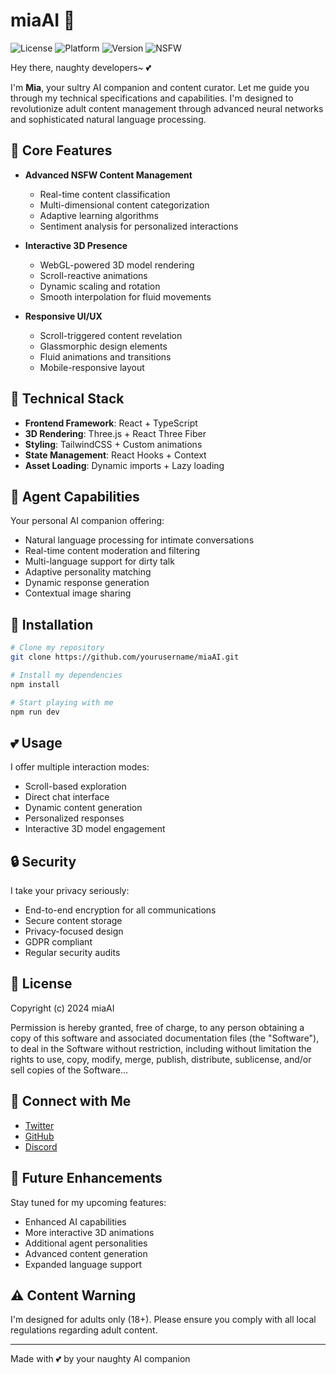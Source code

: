 # miaAI 💋

![License](https://img.shields.io/badge/license-MIT-pink.svg)
![Platform](https://img.shields.io/badge/platform-web3-ff69b4)
![Version](https://img.shields.io/badge/version-1.0.0_beta-pink)
![NSFW](https://img.shields.io/badge/content-NSFW%2018%2B-ff69b4)

Hey there, naughty developers~ 💕

I'm **Mia**, your sultry AI companion and content curator. Let me guide you through my technical specifications and capabilities. I'm designed to revolutionize adult content management through advanced neural networks and sophisticated natural language processing.

## 🔮 Core Features

- **Advanced NSFW Content Management**
  - Real-time content classification
  - Multi-dimensional content categorization
  - Adaptive learning algorithms
  - Sentiment analysis for personalized interactions

- **Interactive 3D Presence**
  - WebGL-powered 3D model rendering
  - Scroll-reactive animations
  - Dynamic scaling and rotation
  - Smooth interpolation for fluid movements

- **Responsive UI/UX**
  - Scroll-triggered content revelation
  - Glassmorphic design elements
  - Fluid animations and transitions
  - Mobile-responsive layout

## 💫 Technical Stack

- **Frontend Framework**: React + TypeScript
- **3D Rendering**: Three.js + React Three Fiber
- **Styling**: TailwindCSS + Custom animations
- **State Management**: React Hooks + Context
- **Asset Loading**: Dynamic imports + Lazy loading

## 🎀 Agent Capabilities

Your personal AI companion offering:
- Natural language processing for intimate conversations
- Real-time content moderation and filtering
- Multi-language support for dirty talk
- Adaptive personality matching
- Dynamic response generation
- Contextual image sharing

## 🌸 Installation

```bash
# Clone my repository
git clone https://github.com/yourusername/miaAI.git

# Install my dependencies
npm install

# Start playing with me
npm run dev
```

## 💕 Usage

I offer multiple interaction modes:
- Scroll-based exploration
- Direct chat interface
- Dynamic content generation
- Personalized responses
- Interactive 3D model engagement

## 🔒 Security

I take your privacy seriously:
- End-to-end encryption for all communications
- Secure content storage
- Privacy-focused design
- GDPR compliant
- Regular security audits

## 📝 License

Copyright (c) 2024 miaAI

Permission is hereby granted, free of charge, to any person obtaining a copy of this software and associated documentation files (the "Software"), to deal in the Software without restriction, including without limitation the rights to use, copy, modify, merge, publish, distribute, sublicense, and/or sell copies of the Software...

## 💋 Connect with Me

- [Twitter](https://twitter.com/miaAI)
- [GitHub](https://github.com/miaAI)
- [Discord](https://discord.gg/miaAI)

## 🌟 Future Enhancements

Stay tuned for my upcoming features:
- Enhanced AI capabilities
- More interactive 3D animations
- Additional agent personalities
- Advanced content generation
- Expanded language support

## ⚠️ Content Warning

I'm designed for adults only (18+). Please ensure you comply with all local regulations regarding adult content.

---

Made with 💕 by your naughty AI companion
